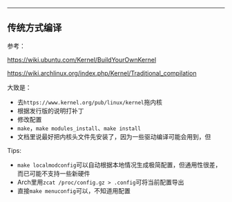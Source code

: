 

---



## 传统方式编译

参考：

https://wiki.ubuntu.com/Kernel/BuildYourOwnKernel

https://wiki.archlinux.org/index.php/Kernel/Traditional_compilation



大致是：

* 去`https://www.kernel.org/pub/linux/kernel`拖内核
* 根据发行版的说明打补丁
* 修改配置
* `make`，`make modules_install`、`make install `
* 文档里说最好把内核头文件先安装了，因为一些驱动编译可能会用到，但



Tips:

* `make localmodconfig`可以自动根据本地情况生成极简配置，但通用性很差，而已可能不支持一些新硬件
* Arch里用`zcat /proc/config.gz > .config`可将当前配置导出
* 直接`make menuconfig`可以，不知道用配置